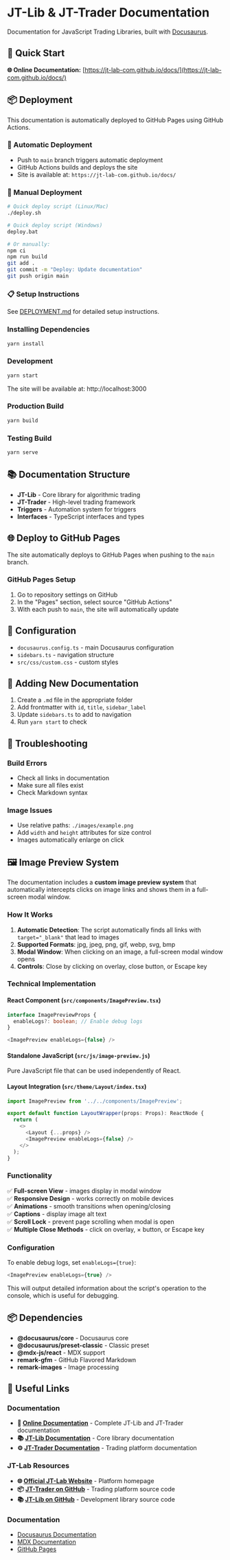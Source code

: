 # JT-Lib & JT-Trader Documentation

Documentation for JavaScript Trading Libraries, built with [Docusaurus](https://docusaurus.io/).

## 🚀 Quick Start

**🌐 Online Documentation:** [https://jt-lab-com.github.io/docs/](https://jt-lab-com.github.io/docs/)

## 📦 Deployment

This documentation is automatically deployed to GitHub Pages using GitHub Actions.

### 🚀 Automatic Deployment
- Push to `main` branch triggers automatic deployment
- GitHub Actions builds and deploys the site
- Site is available at: `https://jt-lab-com.github.io/docs/`

### 🔧 Manual Deployment
```bash
# Quick deploy script (Linux/Mac)
./deploy.sh

# Quick deploy script (Windows)
deploy.bat

# Or manually:
npm ci
npm run build
git add .
git commit -m "Deploy: Update documentation"
git push origin main
```

### 📋 Setup Instructions
See [DEPLOYMENT.md](./DEPLOYMENT.md) for detailed setup instructions.

### Installing Dependencies
```bash
yarn install
```

### Development
```bash
yarn start
```
The site will be available at: http://localhost:3000

### Production Build
```bash
yarn build
```

### Testing Build
```bash
yarn serve
```

## 📚 Documentation Structure

- **JT-Lib** - Core library for algorithmic trading
- **JT-Trader** - High-level trading framework
- **Triggers** - Automation system for triggers
- **Interfaces** - TypeScript interfaces and types

## 🌐 Deploy to GitHub Pages

The site automatically deploys to GitHub Pages when pushing to the `main` branch.

### GitHub Pages Setup

1. Go to repository settings on GitHub
2. In the "Pages" section, select source "GitHub Actions"
3. With each push to `main`, the site will automatically update

## 🔧 Configuration

- `docusaurus.config.ts` - main Docusaurus configuration
- `sidebars.ts` - navigation structure
- `src/css/custom.css` - custom styles

## 📝 Adding New Documentation

1. Create a `.md` file in the appropriate folder
2. Add frontmatter with `id`, `title`, `sidebar_label`
3. Update `sidebars.ts` to add to navigation
4. Run `yarn start` to check

## 🐛 Troubleshooting

### Build Errors
- Check all links in documentation
- Make sure all files exist
- Check Markdown syntax

### Image Issues
- Use relative paths: `./images/example.png`
- Add `width` and `height` attributes for size control
- Images automatically enlarge on click

## 🖼️ Image Preview System

The documentation includes a **custom image preview system** that automatically intercepts clicks on image links and shows them in a full-screen modal window.

### How It Works

1. **Automatic Detection**: The script automatically finds all links with `target="_blank"` that lead to images
2. **Supported Formats**: jpg, jpeg, png, gif, webp, svg, bmp
3. **Modal Window**: When clicking on an image, a full-screen modal window opens
4. **Controls**: Close by clicking on overlay, close button, or Escape key

### Technical Implementation

#### React Component (`src/components/ImagePreview.tsx`)
```typescript
interface ImagePreviewProps {
  enableLogs?: boolean; // Enable debug logs
}

<ImagePreview enableLogs={false} />
```

#### Standalone JavaScript (`src/js/image-preview.js`)
Pure JavaScript file that can be used independently of React.

#### Layout Integration (`src/theme/Layout/index.tsx`)
```typescript
import ImagePreview from '../../components/ImagePreview';

export default function LayoutWrapper(props: Props): ReactNode {
  return (
    <>
      <Layout {...props} />
      <ImagePreview enableLogs={false} />
    </>
  );
}
```

### Functionality

✅ **Full-screen View** - images display in modal window  
✅ **Responsive Design** - works correctly on mobile devices  
✅ **Animations** - smooth transitions when opening/closing  
✅ **Captions** - display image alt text  
✅ **Scroll Lock** - prevent page scrolling when modal is open  
✅ **Multiple Close Methods** - click on overlay, × button, or Escape key  

### Configuration

To enable debug logs, set `enableLogs={true}`:

```typescript
<ImagePreview enableLogs={true} />
```

This will output detailed information about the script's operation to the console, which is useful for debugging.

## 📦 Dependencies

- **@docusaurus/core** - Docusaurus core
- **@docusaurus/preset-classic** - Classic preset
- **@mdx-js/react** - MDX support
- **remark-gfm** - GitHub Flavored Markdown
- **remark-images** - Image processing

## 🔗 Useful Links

### Documentation
- **📖 [Online Documentation](https://dev-zone-xs.github.io/jt-lab-docs-en/)** - Complete JT-Lib and JT-Trader documentation
- **📚 [JT-Lib Documentation](https://dev-zone-xs.github.io/jt-lab-docs-en/docs/jt-lib/)** - Core library documentation
- **⚙️ [JT-Trader Documentation](https://dev-zone-xs.github.io/jt-lab-docs-en/docs/jt-trader/)** - Trading platform documentation

### JT-Lab Resources
- **🌐 [Official JT-Lab Website](https://jt-lab.com)** - Platform homepage
- **📦 [JT-Trader on GitHub](https://github.com/jt-lab-com/jt-trader)** - Trading platform source code
- **📚 [JT-Lib on GitHub](https://github.com/jt-lab-com/jt-lib)** - Development library source code

### Documentation
- [Docusaurus Documentation](https://docusaurus.io/docs)
- [MDX Documentation](https://mdxjs.com/)
- [GitHub Pages](https://pages.github.com/)